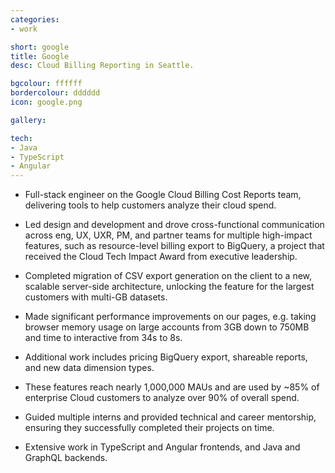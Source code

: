 ```yaml
---
categories:
- work

short: google
title: Google
desc: Cloud Billing Reporting in Seattle.

bgcolour: ffffff
bordercolour: dddddd
icon: google.png

gallery:

tech:
- Java
- TypeScript
- Angular
---
```


- Full-stack engineer on the Google Cloud Billing Cost Reports team, delivering tools to help customers analyze their cloud spend.

- Led design and development and drove cross-functional communication across eng, UX, UXR, PM, and partner teams for multiple high-impact features, such as resource-level billing export to BigQuery, a project that received the Cloud Tech Impact Award from executive leadership. 

- Completed migration of CSV export generation on the client to a new, scalable server-side architecture, unlocking the feature for the largest customers with multi-GB datasets.

- Made significant performance improvements on our pages, e.g. taking browser memory usage on large accounts from 3GB down to 750MB and time to interactive from 34s to 8s.

- Additional work includes pricing BigQuery export, shareable reports, and new data dimension types.

- These features reach nearly 1,000,000 MAUs and are used by ~85% of enterprise Cloud customers to analyze over 90% of overall spend.

- Guided multiple interns and provided technical and career mentorship, ensuring they successfully completed their projects on time.

- Extensive work in TypeScript and Angular frontends, and Java and GraphQL backends.
